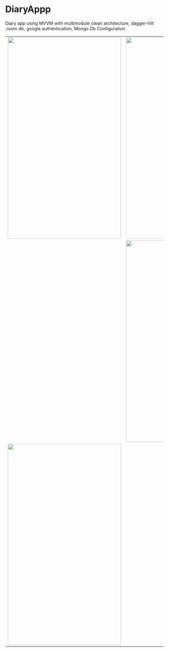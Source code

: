 # DiaryAppp
Diary app using MVVM with multimodule clean architecture, dagger-hilt ,room db, google authentication, Mongo Db Configuration


<table>
  <tr>
      <td><img src="https://user-images.githubusercontent.com/45313305/220534581-d3eae6e3-29e8-4aed-98e5-4b029d2b1d5f.jpg" width=360 height=640></td>
     <td><img src="https://user-images.githubusercontent.com/45313305/220534587-739d4dee-2818-4008-9a2b-c5e2b7d770e2.jpg" width=360 height=640></td>
  </tr>
<tr>
    <td><https://user-images.githubusercontent.com/45313305/220534591-eb81caac-1124-4cb6-857c-c82c753a5057.jpg" width=360 height=640></td>
   <td><img src="https://user-images.githubusercontent.com/45313305/220534596-baa98cdc-44a6-458f-b85d-1a307d1dbc94.jpg" width=360 height=640></td>
  </tr>
<tr>
    <td><img src="https://user-images.githubusercontent.com/45313305/220534601-7846313f-346e-49d1-b851-a35875ad35d4.jpg" width=360 height=640></td>
</tr>

 </table>
